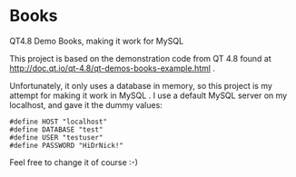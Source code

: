 # Books
QT4.8 Demo Books, making it work for MySQL

This project is based on the demonstration code from QT 4.8 found at http://doc.qt.io/qt-4.8/qt-demos-books-example.html .

Unfortunately, it only uses a database in memory, so this project is my attempt for making it work in MySQL .
I use a default MySQL server on my localhost, and gave it the dummy values:

	#define HOST "localhost"
	#define DATABASE "test"
	#define USER "testuser"
	#define PASSWORD "HiDrNick!"

Feel free to change it of course :-)
